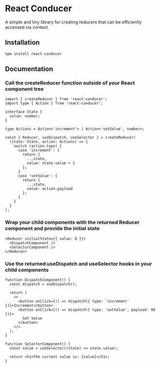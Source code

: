 # React Conducer

A simple and tiny library for creating reducers that can be efficiently accessed via context.

## Installation

```sh
npm install react-conducer
```

## Documentation

### Call the createReducer function outside of your React component tree

```tsx
import { createReducer } from 'react-conducer';
import type { Action } from 'react-conducer';

interface State {
  value: number;
}

type Actions = Action<'increment'> | Action<'setValue', number>;

const { Reducer, useDispatch, useSelector } = createReducer(
  (state: State, action: Actions) => {
    switch (action.type) {
      case 'increment': {
        return {
          ...state,
          value: state.value + 1
        };
      }
      case 'setValue': {
        return {
          ...state,
          value: action.payload
        };
      }
    }
  }
);
```

### Wrap your child components with the returned Reducer component and provide the initial state

```tsx
<Reducer initialState={{ value: 0 }}>
  <DispatchComponent />
  <SelectorComponent />
</Reducer>
```

### Use the returned useDispatch and useSelector hooks in your child components

```tsx
function DispatchComponent() {
  const dispatch = useDispatch();

  return (
    <>
      <button onClick={() => dispatch({ type: 'increment' })}>Increment</button>
      <button onClick={() => dispatch({ type: 'setValue', payload: 99 })}>
        Set Value
      </button>
    </>
  );
}

function SelectorComponent() {
  const value = useSelector((state) => state.value);

  return <h1>The current value is: {value}</h1>;
}
```

